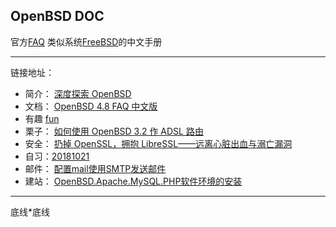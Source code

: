 
## OpenBSD DOC ##


官方[FAQ](https://www.openbsd.org/faq/index.html)
类似系统[FreeBSD](https://www.freebsd.org/doc/zh_CN/books/handbook/index.html)的中文手册

----
链接地址：

* 简介： [深度探索 OpenBSD](https://www.ibm.com/developerworks/cn/aix/library/au-openbsd.html)
* 文档： [OpenBSD 4.8 FAQ 中文版](http://llww.me/index.html)
* 有趣   [fun](http://openbsdjumpstart.org/#/1)
* 栗子： [如何使用 OpenBSD 3.2 作 ADSL 路由](http://www.kuqin.com/article/05bsd/23827.html)
* 安全： [扔掉 OpenSSL，拥抱 LibreSSL——远离心脏出血与溺亡漏洞](https://hltj.me/security/2017/05/26/libressl-instead-openssl.html)
* 自习：[20181021](/docs/knowledge/openbsd.md)
* 邮件： [配置mail使用SMTP发送邮件](https://tlanyan.me/config-mail-use-smtp/)
* 建站： [OpenBSD.Apache.MySQL.PHP软件环境的安装](https://blog.csdn.net/oyzl68/article/details/6910025)









------
底线*底线
